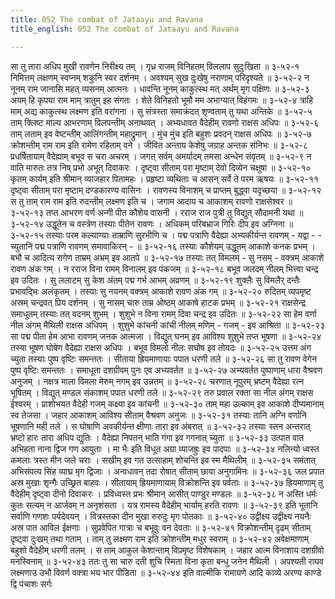 ```yaml
---
title: 052 The combat of Jataayu and Ravana
title_english: 052 The combat of Jataayu and Ravana

---
```

<div class="audioEmbed"  caption="श्रीराम-हरिसीताराममूर्ति-घनपाठिभ्यां वचनम्" src="https://archive.org/download/Ramayana-recitation-Sriram-harisItArAmamUrti-Ghanapaati-v2/Kanda_3/Kanda_3_ARK-052-Sitaa_Vilapaha.mp3"></div>
सा तु तारा अधिप मुखी रावणेन निरीक्ष्य तम् ।  
गृध्र राजम् विनिहतम् विललाप सुदुःखिता ॥ ३-५२-१  
निमित्तम् लक्षणम् स्वप्नम् शकुनि स्वर दर्शनम् ।  
अवश्यम् सुख दुःखेषु नराणाम् परिदृश्यते ॥ ३-५२-२  
न नूनम् राम जानासि महत् व्यसनम् आत्मनः ।  
धावन्ति नूनम् काकुत्स्थ मत् अर्थम् मृग पक्षिणः ॥ ३-५२-३  
अयम् हि कृपया राम माम् त्रातुम् इह संगतः ।  
शेते विनिहतो भूमौ मम अभाग्यात् विहंगमः ॥ ३-५२-४  
त्राहि माम् अद्य काकुत्स्थ लक्ष्मण इति वरांगना ।  
सु संत्रस्ता समाक्रंदत् शृण्वताम् तु यथा अन्तिके ॥ ३-५२-५  
ताम् क्लिष्ट माल्य आभरणाम् विलपन्तीम् अनाथवत् ।  
अभ्यधावत वैदेहीम् रावणो राक्षस अधिपः ॥ ३-५२-६  
ताम् लताम् इव वेष्टन्तीम् आलिंगन्तीम् महाद्रुमान् ।  
मुंच मुंच इति बहुशः प्रवदन् राक्षस अधिपः ॥ ३-५२-७  
क्रोशन्तीम् राम राम इति रामेण रहिताम् वने ।  
जीवित अन्ताय केशेषु जग्राह अन्तक संनिभः ॥ ३-५२-८  
प्रधर्षितायाम् वैदेह्याम् बभूव स चरा अचरम् ।  
जगत् सर्वम् अमर्यादम् तमसा अन्धेन संवृतम् ॥ ३-५२-९  
न वाति मारुतः तत्र निष् प्रभो अभूत् दिवाकरः ।  
दृष्ट्वा सीताम् परा मृष्टाम् देवो दिव्येन चक्षुषा ॥ ३-५२-१०  
कृतम् कार्यम् इति श्रीमान् व्याजहार पितामहः ।  
प्रहृष्टा व्यथिताः च आसन् सर्वे ते परम ऋषयः ॥ ३-५२-११  
दृष्ट्वा सीताम् परा मृष्टाम् दण्डकारण्य वासिनः ।  
रावणस्य विनाशम् च प्राप्तम् बुद्ध्वा यदृच्छया ॥ ३-५२-१२  
स तु ताम् राम राम इति रुदन्तीम् लक्ष्मण इति च ।  
जगाम आदाय च आकाशम् रावणो राक्षसेश्वर ॥ ३-५२-१३  
तप्त आभरण वर्ण अन्गी पीत कौशेय वासनी ।  
रराज राज पुत्री तु विद्युत् सौदामनी यथा ॥ ३-५२-१४  
उद्धूतेन च वस्त्रेण तस्याः पीतेन रावणः ।  
अधिकम् परिबभ्राज गिरिः दीप इव अग्निना ॥ ३-५२-१५  
तस्याः परम कल्याण्याः ताम्राणि सुरभीणि च ।  
पद्म पत्राणि वैदेह्या अभ्यकीर्यन्त रावणम् - यद्वा -  
- च्युतानि पद्म पत्राणि रावणम् समावाकिरन् - ॥ ३-५२-१६  
तस्याः कौशेयम् उद्धूतम् आकाशे कनक प्रभम् ।  
बभौ च आदित्य रागेण ताम्रम् अभ्रम् इव आतपे ॥ ३-५२-१७  
तस्याः तत् विमलम् - सु नसम् - वक्त्रम् आकाशे रावण अंक गम् ।  
न रराज विना रामम् विनालम् इव पंकजम् ॥ ३-५२-१८  
बभूव जलदम् नीलम् भित्त्वा चन्द्र इव उदितः ।  
सु ललाटम् सु केश अंतम् पद्म गर्भ आभम् अव्रणम् ॥ ३-५२-१९  
शुक्लैः सु विमलैर् दन्तैः प्रभावद्भिः अलंकृतम् ।  
तस्याः सु नयनम् वक्त्रम् आकाशे रावण अंक गम् ॥ ३-५२-२०  
रुदितम् व्यपमृष्ट अस्रम् चन्द्रवत् प्रिय दर्शनम् ।  
सु नासम् चारु ताम्र ओष्ठम् आकाषे हाटक प्रभम् ॥ ३-५२-२१  
राक्षसेन्द्र समाधूतम् तस्याः तत् वदनम् शुभम् ।  
शुशुभे न विना रामम् दिवा चन्द्र इव उदितः ॥ ३-५२-२२  
सा हेम वर्णा नील अंगम् मैथिली राक्षस अधिपम् ।  
शुशुभे कांचनी कांची नीलम् मणिम् - गजम् - इव आश्रिता ॥ ३-५२-२३  
सा पद्म पीता हेम आभा रावणम् जनक आत्मजा ।  
विद्युत् घनम् इव आविश्य शुशुभे तप्त भूषणा ॥ ३-५२-२४  
तस्या भूषण घोषेण वैदेह्या राक्षस अधिपः ।  
बभूव विमलो नीलः सघोष इव तोयदः ॥ ३-५२-२५  
उत्तम अंग च्युता तस्याः पुष्प वृष्टिः समन्ततः ।  
सीताया ह्रियमाणायाः पपात धरणी तले ॥ ३-५२-२६  
सा तु रावण वेगेन पुष्प वृष्टिः समन्ततः ।  
समाधूता दशग्रीवम् पुनः एव अभ्यवर्तत ॥ ३-५२-२७  
अभ्यवर्तत पुष्पाणाम् धारा वैश्रवण अनुजम् ।  
नक्षत्र माला विमला मेरुम् नगम् इव उन्नतम् ॥ ३-५२-२८  
चरणात् नूपुरम् भ्रष्टम् वैदेह्या रत्न भूषितम् ।  
विद्युत् मण्डल संकाशम् पपात धरणी तले ॥ ३-५२-२९  
तरु प्रवाल रक्ता सा नील अंगम् राक्षस ईश्वरम् ।  
प्राशोभयत वैदेही गजम् कक्ष्या इव कांचनी ॥ ३-५२-३०  
ताम् महा उल्काम् इव आकाशे दीप्यमानाम् स्व तेजसा ।  
जहार आकाशम् आविश्य सीताम् वैश्रवण अनुजः ॥ ३-५२-३१  
तस्याः तानि अग्नि वर्णानि भूषणानि मही तले ।  
स घोषाणि अवकीर्यन्त क्षीणाः तारा इव अंबरात् ॥ ३-५२-३२  
तस्याः स्तन अन्तरात् भ्रष्टो हारः तारा अधिप द्युतिः ।  
वैदेह्या निपतन् भाति गंगा इव गगनात् च्युता ॥ ३-५२-३३  
उत्पात वात अभिहता नाना द्विज गण आयुताः ।  
मा भैः इति विधूत अग्रा व्याजह्रुः इव पादपाः ॥ ३-५२-३४  
नलिन्यो ध्वस्त कमलाः त्रस्त मीन जले चराः ।  
सखीम् इव गत उत्साहाम् शोचन्ति इव स्म मैथिलीम् ॥ ३-५२-३५  
समंतात् अभिसंपत्य सिंह व्याघ्र मृग द्विजाः ।  
अन्वधावन् तदा रोषात् सीताम् छाया अनुगामिनः ॥ ३-५२-३६  
जल प्रपात अस्र मुखाः शृन्गैः उच्छ्रित बाहवः ।  
सीतायाम् ह्रियमाणायाम् विक्रोशन्ति इव पर्वताः ॥ ३-५२-३७  
ह्रियमाणाम् तु वैदेहीम् दृष्ट्वा दीनो दिवाकरः ।  
प्रविध्वस्त प्रभः श्रीमान् आसीत् पाण्डुर मण्डलः ॥ ३-५२-३८  
न अस्ति धर्मः कुतः सत्यम् न आर्जवम् न अनृशंसता ।  
यत्र रामस्य वैदेहीम् भार्याम् हरति रावणः ॥ ३-५२-३९  
इति भूतानि सर्वाणि गणशः पर्यदेवयन् ।  
वित्रस्तका दीन मुखा रुरुदुः मृग पोतकाः ॥ ३-५२-४०  
उद्वीक्ष्य उद्वीक्ष्य नयनैः अस्र पात आविल ईक्षणाः ।  
सुप्रवेपित गात्राः च बभूवुः वन देवताः ॥ ३-५२-४१  
विक्रोशन्तीम् दृढम् सीताम् दृष्ट्वा दुःखम् तथा गताम् ।  
ताम् तु लक्ष्मण राम इति क्रोशन्तीम् मधुर स्वराम् ॥ ३-५२-४२  
अवेक्षमाणाम् बहुशो वैदेहीम् धरणी तलम् ।  
स ताम् आकुल केशान्ताम् विप्रमृष्ट विशेषकाम् ।  
जहार आत्म विनाशाय दशग्रीवो मनस्विनाम् ॥ ३-५२-४३  
ततः तु सा चारु दती शुचि स्मिता  
विना कृता बन्धु जनेन मैथिली ।  
अपश्यती राघव लक्ष्मणाउ उभौ  
विवर्ण वक्त्रा भय भार पीडिता ॥ ३-५२-४४  
इति वाल्मीकि रामायणे आदि काव्ये अरण्य काण्डे द्वि पंचाशः सर्गः